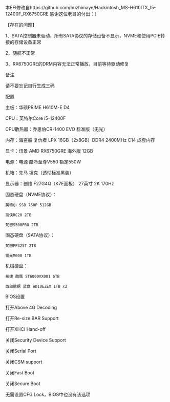 本EFI修改自https://github.com/huzhimaye/Hackintosh_MS-H610ITX_I5-12400F_RX6750GRE
感谢这位老哥的付出：）

【存在的问题】

1、SATA控制器未驱动，所有SATA协议的存储设备不显示，NVME和使用PCIE转接的存储设备正常

2、随航不正常

3、RX6750GRE的DRM内容无法正常播放，目前等待驱动修复

备注

请不要忘记自行生成三码

配置

主板：华硕PRIME H610M-E D4

CPU：英特尔Core i5-12400F

CPU散热器：乔思伯CR-1400 EVO 标准版（无光）

内存：海盗船 复仇者 LPX 16GB（2x8GB）DDR4 2400MHz C14 成套内存

显卡：讯景 AMD RX6750GRE 海外版 12GB

电源：电源 酷冷至尊V550 额定550W

机箱：先马 坦克（透彻标准黑装）

显示器：创维 F27G4Q（K7E面板） 27英寸 2K 170Hz

固态硬盘（NVME协议）：

	英特尔 SSD 760P 512GB
 
	凯侠RC20 2TB
 
	梵想S500PRO 2TB
 
固态硬盘（SATA协议）：

	梵想FP325T 2TB
 
	镁光M600 1TB
 
机械硬盘：

	希捷 酷鹰 ST6000VX001 6TB
 
	西部数据 蓝盘 WD10EZEX 1TB x2

BIOS设置

打开Above 4G Decoding

打开Re-size BAR Support

打开XHCI Hand-off

关闭Security Device Support

关闭Serial Port

关闭CSM support

关闭Fast Boot

关闭Secure Boot

无需设置CFG Lock，BIOS中也没有该选项
